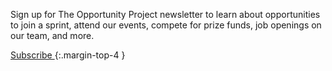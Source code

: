 
Sign up for The Opportunity Project newsletter to learn about opportunities to join a sprint, attend our events, compete for prize funds, job openings on our team, and more.

<a class="site-button usa-button usa-button--big usa-button--secondary" href="{{ site.contacts.mailing-list }}">
  Subscribe
</a>
{:.margin-top-4 }
